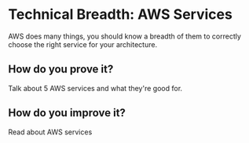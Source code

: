 # Technical Breadth: AWS Services

AWS does many things, you should know a breadth of them to correctly choose the right service for your architecture.

## How do you prove it?

Talk about 5 AWS services and what they're good for.

## How do you improve it?

Read about AWS services


